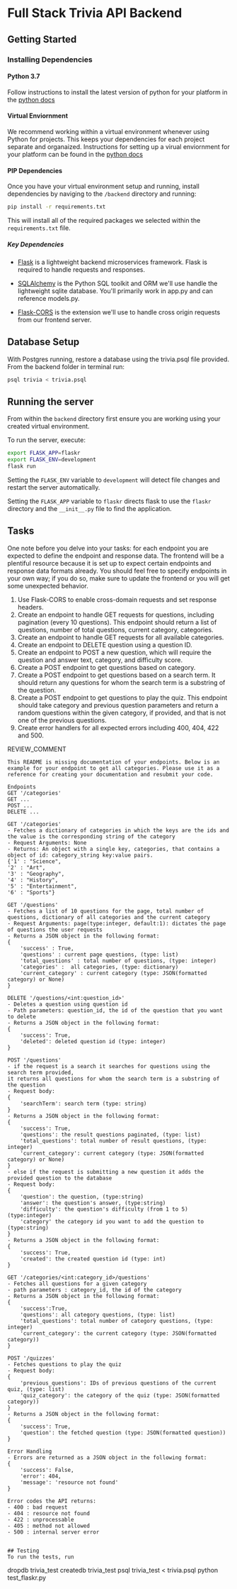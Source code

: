 # Full Stack Trivia API Backend

## Getting Started

### Installing Dependencies

#### Python 3.7

Follow instructions to install the latest version of python for your platform in the [python docs](https://docs.python.org/3/using/unix.html#getting-and-installing-the-latest-version-of-python)

#### Virtual Enviornment

We recommend working within a virtual environment whenever using Python for projects. This keeps your dependencies for each project separate and organaized. Instructions for setting up a virual enviornment for your platform can be found in the [python docs](https://packaging.python.org/guides/installing-using-pip-and-virtual-environments/)

#### PIP Dependencies

Once you have your virtual environment setup and running, install dependencies by naviging to the `/backend` directory and running:

```bash
pip install -r requirements.txt
```

This will install all of the required packages we selected within the `requirements.txt` file.

##### Key Dependencies

- [Flask](http://flask.pocoo.org/)  is a lightweight backend microservices framework. Flask is required to handle requests and responses.

- [SQLAlchemy](https://www.sqlalchemy.org/) is the Python SQL toolkit and ORM we'll use handle the lightweight sqlite database. You'll primarily work in app.py and can reference models.py. 

- [Flask-CORS](https://flask-cors.readthedocs.io/en/latest/#) is the extension we'll use to handle cross origin requests from our frontend server. 

## Database Setup
With Postgres running, restore a database using the trivia.psql file provided. From the backend folder in terminal run:
```bash
psql trivia < trivia.psql
```

## Running the server

From within the `backend` directory first ensure you are working using your created virtual environment.

To run the server, execute:

```bash
export FLASK_APP=flaskr
export FLASK_ENV=development
flask run
```

Setting the `FLASK_ENV` variable to `development` will detect file changes and restart the server automatically.

Setting the `FLASK_APP` variable to `flaskr` directs flask to use the `flaskr` directory and the `__init__.py` file to find the application. 

## Tasks

One note before you delve into your tasks: for each endpoint you are expected to define the endpoint and response data. The frontend will be a plentiful resource because it is set up to expect certain endpoints and response data formats already. You should feel free to specify endpoints in your own way; if you do so, make sure to update the frontend or you will get some unexpected behavior. 

1. Use Flask-CORS to enable cross-domain requests and set response headers. 
2. Create an endpoint to handle GET requests for questions, including pagination (every 10 questions). This endpoint should return a list of questions, number of total questions, current category, categories. 
3. Create an endpoint to handle GET requests for all available categories. 
4. Create an endpoint to DELETE question using a question ID. 
5. Create an endpoint to POST a new question, which will require the question and answer text, category, and difficulty score. 
6. Create a POST endpoint to get questions based on category. 
7. Create a POST endpoint to get questions based on a search term. It should return any questions for whom the search term is a substring of the question. 
8. Create a POST endpoint to get questions to play the quiz. This endpoint should take category and previous question parameters and return a random questions within the given category, if provided, and that is not one of the previous questions. 
9. Create error handlers for all expected errors including 400, 404, 422 and 500. 

REVIEW_COMMENT
```
This README is missing documentation of your endpoints. Below is an example for your endpoint to get all categories. Please use it as a reference for creating your documentation and resubmit your code. 

Endpoints
GET '/categories'
GET ...
POST ...
DELETE ...

GET '/categories'
- Fetches a dictionary of categories in which the keys are the ids and the value is the corresponding string of the category
- Request Arguments: None
- Returns: An object with a single key, categories, that contains a object of id: category_string key:value pairs. 
{'1' : "Science",
'2' : "Art",
'3' : "Geography",
'4' : "History",
'5' : "Entertainment",
'6' : "Sports"}

GET '/questions'
- Fetches a list of 10 questions for the page, total number of questions, dictionary of all categories and the current category
- Request Arguments: page(type:integer, default:1): dictates the page of questions the user requests
- Returns a JSON object in the following format:
{
    'success' : True,
    'questions' : current page questions, (type: list)
    'total_questions' : total number of questions, (type: integer)
    'categories' :  all categories, (type: dictionary)
    'current_category' : current category (type: JSON(formatted category) or None)
}

DELETE '/questions/<int:question_id>'
- Deletes a question using question id
- Path parameters: question_id, the id of the question that you want to delete
- Returns a JSON object in the following format:
{
    'success': True,
    'deleted': deleted question id (type: integer)
}

POST '/questions'
- if the request is a search it searches for questions using the search term provided, 
it returns all questions for whom the search term is a substring of the question
- Request body: 
{
    'searchTerm': search term (type: string)
}
- Returns a JSON object in the following format:
{
    'success': True,
    'questions': the result questions paginated, (type: list)
    'total_questions': total number of result questions, (type: integer)
    'current_category': current category (type: JSON(formatted category) or None)
}
- else if the request is submitting a new question it adds the provided question to the database
- Request body:
{
    'question': the question, (type:string)
    'answer': the question's answer, (type:string)
    'difficulty': the question's difficulty (from 1 to 5) (type:integer)
    'category' the category id you want to add the question to (type:string)
}
- Returns a JSON object in the following format:
{
    'success': True,
    'created': the created question id (type: int)
}

GET '/categories/<int:category_id>/questions'
- Fetches all questions for a given category
- path parameters : category_id, the id of the category
- Returns a JSON object in the following format:
{
    'success':True,
    'questions': all category questions, (type: list)
    'total_questions': total number of category questions, (type: integer)
    'current_category': the current category (type: JSON(formatted category))
}

POST '/quizzes'
- Fetches questions to play the quiz 
- Request body:
{
    'previous_questions': IDs of previous questions of the current quiz, (type: list)
    'quiz_category': the category of the quiz (type: JSON(formatted category))
}
- Returns a JSON object in the following format:
{
    'success': True,
    'question': the fetched question (type: JSON(formatted question))
}

Error Handling
- Errors are returned as a JSON object in the following format:
{
    'success': False,
    'error': 404,
    'message': 'resource not found'
}

Error codes the API returns:
- 400 : bad request
- 404 : resource not found
- 422 : unprocessable
- 405 : method not allowed
- 500 : internal server error


## Testing
To run the tests, run
```
dropdb trivia_test
createdb trivia_test
psql trivia_test < trivia.psql
python test_flaskr.py
```